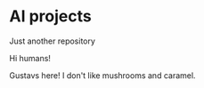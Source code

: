 # AI projects
Just another repository

Hi humans!

Gustavs here! I don't like mushrooms and caramel.
